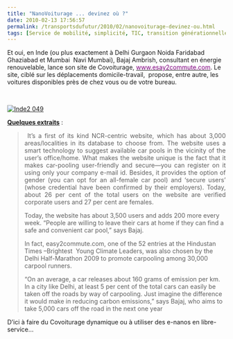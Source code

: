 ```yaml
---
title: "NanoVoiturage ... devinez où ?"
date: 2010-02-13 17:56:57
permalink: /transportsdufutur/2010/02/nanovoiturage-devinez-ou.html
tags: [Service de mobilité, simplicité, TIC, transition générationnelle, Véhicule]
---
```


<p class="MsoNormal"><span>Et oui, en Inde (ou plus exactement à Delhi Gurgaon Noida Faridabad Ghaziabad et Mumbai  Navi Mumbai), Bajaj Ambrish, consultant en énergie renouvelable, lance son site de Covoiturage, <a href="http://easy2commute.com/index.php" target="_blank"><font color="#800080">www.esay2commute.com</font></a>. Le site, ciblé sur les déplacements domicile-travail,  propose, entre autre, les voitures disponibles près de chez vous ou de votre bureau.</span></p> <p class="MsoNormal"><span></span> </p> <p class="MsoNormal"><span><a href="https://gabrielplassat.github.io/transportsdufutur/wp-content/uploads/sites/6/old/6a0120a66d2ad4970b0128779a6ea2970c-pi.jpg" rel="lightbox"><img alt="Inde2 049" border="0" class="asset asset-image at-xid-6a0120a66d2ad4970b0128779a6ea2970c " src="/wp-content/uploads/sites/6/old/6a0120a66d2ad4970b0128779a6ea2970c-500pi.jpg" title="Inde2 049" /></a>  </span></p>   <!--more-->  <p class="MsoNormal"><span><strong><span style="text-decoration: underline"><a href="http://www.hindustantimes.com/Carpool-for-a-clean-breath/H1-Article1-508167.aspx" target="_blank">Quelques extraits</a></span></strong> :</span></p> <blockquote> <p align="justify" class="MsoNormal"><span> </span><span>It’s a first of its kind NCR-centric website, which has about 3,000 areas/localities in its database to choose from. The website uses a smart technology to suggest available car pools in the vicinity of the user’s office/home. What makes the website unique is the fact that it makes car-pooling user-friendly and secure—you can register on it using only your company e-mail id. Besides, it provides the option of gender (you can opt for an all-female car pool) and ‘secure users’ (whose credential have been confirmed by their employers). Today, about 26 per cent of the total users on the website are verified corporate users and 27 per cent are females.  </span></p> <p>Today, the website has about 3,500 users and adds 200 more every week. “People are willing to leave their cars at home if they can find a safe and convenient car pool,” says Bajaj. </p> <p>In fact, easy2commute.com, one of the 52 entries at the Hindustan Times –Brightest  Young Climate Leaders, was also chosen by the Delhi Half-Marathon 2009 to promote carpooling among 30,000 carpool runners. </p> <p>“On an average, a car releases about 160 grams of emission per km. In a city like Delhi, at least 5 per cent of the total cars can easily be taken off the roads by way of carpooling. Just imagine the difference it would make in reducing carbon emissions,” says Bajaj, who aims to take 5,000 cars off the road in the next one year</p></blockquote> <p class="MsoNormal"><span>D’ici à faire du Covoiturage dynamique ou à utiliser des e-nanos en libre-service…</span></p>
